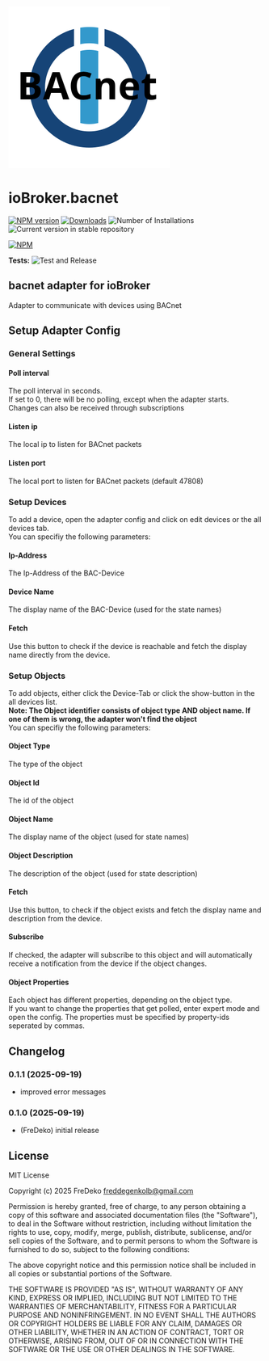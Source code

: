 ![Logo](admin/bacnet.png)
# ioBroker.bacnet

[![NPM version](https://img.shields.io/npm/v/iobroker.bacnet.svg)](https://www.npmjs.com/package/iobroker.bacnet)
[![Downloads](https://img.shields.io/npm/dm/iobroker.bacnet.svg)](https://www.npmjs.com/package/iobroker.bacnet)
![Number of Installations](https://iobroker.live/badges/bacnet-installed.svg)
![Current version in stable repository](https://iobroker.live/badges/bacnet-stable.svg)

[![NPM](https://nodei.co/npm/iobroker.bacnet.png?downloads=true)](https://nodei.co/npm/iobroker.bacnet/)

**Tests:** ![Test and Release](https://github.com/FreDeko06/ioBroker.bacnet/workflows/Test%20and%20Release/badge.svg)

## bacnet adapter for ioBroker

Adapter to communicate with devices using BACnet

## Setup Adapter Config

### General Settings

#### Poll interval
The poll interval in seconds.  
If set to 0, there will be no polling, except when the adapter starts.  
Changes can also be received through subscriptions

#### Listen ip
The local ip to listen for BACnet packets

#### Listen port
The local port to listen for BACnet packets (default 47808)

### Setup Devices
To add a device, open the adapter config and click on edit devices or the all devices tab.  
You can specifiy the following parameters:

#### Ip-Address
The Ip-Address of the BAC-Device

#### Device Name
The display name of the BAC-Device (used for the state names)  

#### Fetch
Use this button to check if the device is reachable and fetch the display name directly from the device.

### Setup Objects
To add objects, either click the Device-Tab or click the show-button in the all devices list.  
**Note: The Object identifier consists of object type AND object name. If one of them is wrong, the adapter won't find the object**  
You can specifiy the following parameters:

#### Object Type
The type of the object

#### Object Id
The id of the object  

#### Object Name
The display name of the object (used for state names)

#### Object Description
The description of the object (used for state description)

#### Fetch
Use this button, to check if the object exists and fetch the display name and description from the device.

#### Subscribe
If checked, the adapter will subscribe to this object and will automatically receive a notification from the device if the object changes.

#### Object Properties
Each object has different properties, depending on the object type.  
If you want to change the properties that get polled, enter expert mode and open the config.
The properties must be specified by property-ids seperated by commas.


## Changelog
### 0.1.1 (2025-09-19)
* improved error messages

### 0.1.0 (2025-09-19)
* (FreDeko) initial release

## License
MIT License

Copyright (c) 2025 FreDeko <freddegenkolb@gmail.com>

Permission is hereby granted, free of charge, to any person obtaining a copy
of this software and associated documentation files (the "Software"), to deal
in the Software without restriction, including without limitation the rights
to use, copy, modify, merge, publish, distribute, sublicense, and/or sell
copies of the Software, and to permit persons to whom the Software is
furnished to do so, subject to the following conditions:

The above copyright notice and this permission notice shall be included in all
copies or substantial portions of the Software.

THE SOFTWARE IS PROVIDED "AS IS", WITHOUT WARRANTY OF ANY KIND, EXPRESS OR
IMPLIED, INCLUDING BUT NOT LIMITED TO THE WARRANTIES OF MERCHANTABILITY,
FITNESS FOR A PARTICULAR PURPOSE AND NONINFRINGEMENT. IN NO EVENT SHALL THE
AUTHORS OR COPYRIGHT HOLDERS BE LIABLE FOR ANY CLAIM, DAMAGES OR OTHER
LIABILITY, WHETHER IN AN ACTION OF CONTRACT, TORT OR OTHERWISE, ARISING FROM,
OUT OF OR IN CONNECTION WITH THE SOFTWARE OR THE USE OR OTHER DEALINGS IN THE
SOFTWARE.
